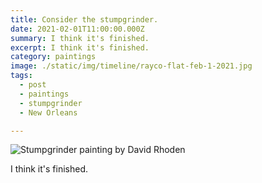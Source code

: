```yaml
---
title: Consider the stumpgrinder.
date: 2021-02-01T11:00:00.000Z
summary: I think it's finished.
excerpt: I think it's finished.
category: paintings
image: ./static/img/timeline/rayco-flat-feb-1-2021.jpg
tags:
  - post 
  - paintings
  - stumpgrinder
  - New Orleans

---
```


![Stumpgrinder painting by David Rhoden](/static/img/paintings/rayco-flat-feb-1-2021.jpg "Stumpgrinder painting by David Rhoden")

I think it's finished.